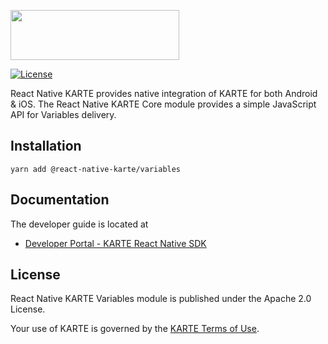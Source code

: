 <a href="https://karte.io"><img src="https://karte.io/assets/images/common/logo_black.svg" width="270" height="80"></img></a>

[![License](https://img.shields.io/badge/license-Apache%202-blue)](https://github.com/plaidev/karte-react-native/blob/master/LICENSE)

React Native KARTE provides native integration of KARTE for both Android & iOS. The React Native KARTE Core module provides a simple JavaScript API for Variables delivery.

## Installation

```
yarn add @react-native-karte/variables
```

## Documentation
The developer guide is located at
- [Developer Portal - KARTE React Native SDK](https://developers.karte.io/docs/react-native-sdk-v2)

## License
React Native KARTE Variables module is published under the Apache 2.0 License.

Your use of KARTE is governed by the [KARTE Terms of Use](https://karte.io/legal/terms-of-use-en.html).
